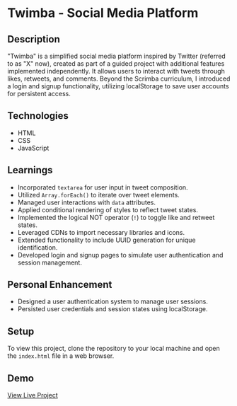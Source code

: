 # Twimba - Social Media Platform

## Description
"Twimba" is a simplified social media platform inspired by Twitter (referred to as "X" now), created as part of a guided project with additional features implemented independently. It allows users to interact with tweets through likes, retweets, and comments. Beyond the Scrimba curriculum, I introduced a login and signup functionality, utilizing localStorage to save user accounts for persistent access.

## Technologies
- HTML
- CSS
- JavaScript

## Learnings
- Incorporated `textarea` for user input in tweet composition.
- Utilized `Array.forEach()` to iterate over tweet elements.
- Managed user interactions with `data` attributes.
- Applied conditional rendering of styles to reflect tweet states.
- Implemented the logical NOT operator (`!`) to toggle like and retweet states.
- Leveraged CDNs to import necessary libraries and icons.
- Extended functionality to include UUID generation for unique identification.
- Developed login and signup pages to simulate user authentication and session management.

## Personal Enhancement
- Designed a user authentication system to manage user sessions.
- Persisted user credentials and session states using localStorage.

## Setup
To view this project, clone the repository to your local machine and open the `index.html` file in a web browser.

## Demo
[View Live Project](#)

